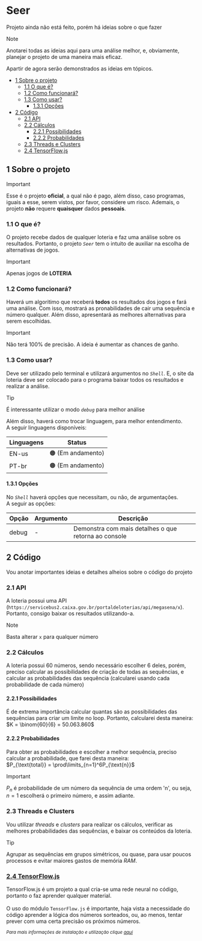 # Seer
Projeto ainda não está feito, porém há ideias sobre o que fazer

> [!NOTE]
> Anotarei todas as ideias aqui para uma análise melhor, e, obviamente, planejar o projeto de uma maneira mais eficaz.

Apartir de agora serão demonstrados as ideias em tópicos.

- [1 Sobre o projeto](#1-sobre-o-projeto)
    - [1.1 O que é?](#11-o-que-é)
    - [1.2 Como funcionará?](#12-como-funcionará)
    - [1.3 Como usar?](#13-como-usar)
        - [1.3.1 Opções](#131-opções)
- [2 Código](#2-código)
    - [2.1 API](#21-api)
    - [2.2 Cálculos](#22-cálculos)
        - [2.2.1 Possibilidades](#221-possibilidades)
        - [2.2.2 Probabilidades](#222-probabilidades)
    - [2.3 Threads e Clusters](#23-threads-e-clusters)
    - [2.4 TensorFlow.js](#24-tensorflow.js)

## 1 Sobre o projeto

> [!IMPORTANT]
> Esse é o projeto **oficial**, a qual não é pago, além disso, caso programas, iguais a esse, serem vistos, por favor, considere um risco. Ademais, o projeto **não** requere **quaisquer** dados **pessoais**.

### 1.1 O que é?
O projeto recebe dados de qualquer loteria e faz uma análise sobre os resultados. Portanto, o projeto *`Seer`* tem o intuito de auxiliar na escolha de alternativas de jogos.

> [!IMPORTANT]
> Apenas jogos de **LOTERIA**

### 1.2 Como funcionará?
Haverá um algoritimo que receberá **todos** os resultados dos jogos e fará uma análise. Com isso, mostrará as pronabilidades de cair uma sequência e número qualquer. Além disso, apresentará as melhores alternativas para serem escolhidas.

> [!IMPORTANT]
> Não terá 100% de precisão. A ideia é aumentar as chances de ganho.

### 1.3 Como usar?
Deve ser utilizado pelo terminal e utilizará argumentos no *`Shell`*.
E, o site da loteria deve ser colocado para o programa baixar todos os resultados e realizar a análise.

> [!TIP]
> É interessante utilizar o modo *`debug`* para melhor análise

Além disso, haverá como trocar linguagem, para melhor entendimento.
</br>A seguir linguagens disponíveis:

| Linguagens | Status |
|------------|--------|
|    EN-us   |    🟠 (Em andamento)  |
|    PT-br   |    🟠 (Em andamento)   |

#### 1.3.1 Opções
No *`Shell`* haverá opções que necessitam, ou não, de argumentações.
</br>A seguir as opções:

| Opção | Argumento | Descrição |
|-------|-----------|-----------|
| debug |     -     |  Demonstra com mais detalhes o que retorna ao console |

## 2 Código
Vou anotar importantes ideias e detalhes alheios sobre o código do projeto

### 2.1 API
A loteria possui uma API (`https://servicebus2.caixa.gov.br/portaldeloterias/api/megasena/x`). Portanto, consigo baixar os resultados utilizando-a.
> [!NOTE]
> Basta alterar `x` para qualquer número

### 2.2 Cálculos
A loteria possui 60 números, sendo necessário escolher 6 deles, porém, preciso calcular as possibilidades de criação de todas as sequências, e calcular as probabilidades das sequência (calcularei usando cada probabilidade de cada número)

#### 2.2.1 Possibilidades
É de extrema importância calcular quantas são as possibilidades das sequências para criar um limite no loop. Portanto, calcularei desta maneira:
</br>$K = \binom{60}{6} = 50.063.860$

#### 2.2.2 Probabilidades
Para obter as probabilidades e escolher a melhor sequência, preciso calcular a probabilidade, que farei desta maneira:
</br>$P_{\text{total}} = \prod\limits_{n=1}^6P_{\text{n}}$

> [!IMPORTANT]
> $P_n$ é probabilidade de um número da sequência de uma ordem 'n', ou seja, $n = 1$ escolherá o primeiro número, e assim adiante.

### 2.3 Threads e Clusters
Vou utilizar *threads* e *clusters* para realizar os cálculos, verificar as melhores probabilidades das sequências, e baixar os conteúdos da loteria.

> [!TIP]
> Agrupar as sequências em grupos simétricos, ou quase, para usar poucos processos e evitar maiores gastos de memória *RAM*.

### [2.4 TensorFlow.js](https://www.tensorflow.org/)
TensorFlow.js é um projeto a qual cria-se uma rede neural no código, portanto o faz aprender qualquer material.
</br>
</br>O uso do módulo `TensorFlow.js` é importante, haja vista a necessidade do código aprender a lógica dos números sorteados, ou, ao menos, tentar prever com uma certa precisão os próximos números.

<sub> *Para mais informações de instalação e utilização clique [aqui](https://www.tensorflow.org/install)* </sub>
